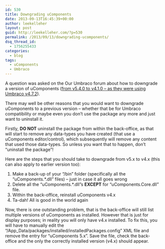 ```yaml
---
id: 530
title: Downgrading uComponents
date: 2013-09-13T16:45:39+00:00
author: leekelleher
layout: post
guid: http://leekelleher.com/?p=530
permalink: /2013/09/13/downgrading-ucomponents/
dsq_thread_id:
  - 1756255433
categories:
  - blog
tags:
  - uComponents
  - Umbraco
---
```

A question was asked on the Our Umbraco forum about how to downgrade a version of uComponents ([from v5.4.0 to v4.1.0 &#8211; as they were using Umbraco v4.7.2](http://our.umbraco.org/projects/backoffice-extensions/ucomponents/questionssuggestions/44702-uninstalling-when-2-versions-installed)).

There may well be other reasons that you would want to downgrade uComponents to a previous version &#8211; whether that be for Umbraco compatibility or maybe even you don&#8217;t use the package any more and just want to uninstall it.

Firstly, **DO NOT** uninstall the package from within the back-office, as that will start to remove any data-types you have created (that use a uComponents editor/control), which subsequently will remove any content that used those data-types. So unless you want that to happen, don&#8217;t &#8220;uninstall the package&#8221;!

Here are the steps that you should take to downgrade from v5.x to v4.x (this can also apply to earlier version too):

  1. Make a back-up of your &#8220;/bin&#8221; folder (specifically all the &#8220;uComponents.*.dll&#8221; files) &#8211; just in case it all goes wrong
  2. Delete all the &#8220;uComponents.*.dll&#8221;s **EXCEPT** for &#8220;uComponents.Core.dll&#8221; file.
  3. Within the back-office, reinstall uComponents v4.x
  4. Ta-dah! All is good in the world again

Now, there is one outstanding problem, that is the back-office will still list multiple versions of uComponents as installed. However that is just for display purposes; in reality you will only have v4.x installed. To fix this, you will have to manually edit the &#8220;/App_Data/packages/installed/installedPackages.config&#8221; XML file and remove the entry for &#8220;uComponents 5.x&#8221;. Save the file, check the back-office and the only the correctly installed version (v4.x) should appear.